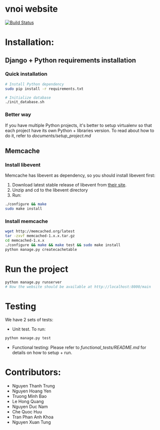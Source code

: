 # vnoi website
[![Build Status](https://travis-ci.org/VNOI-Admin/vnoiwebsite.svg?branch=master)](https://travis-ci.org/VNOI-Admin/vnoiwebsite)

# Installation:

## Django + Python requirements installation
### Quick installation

```bash
# Install Python dependency
sudo pip install -r requirements.txt

# Initialize database
./init_database.sh
```

### Better way
If you have multiple Python projects, it's better to setup virtualenv so that each project have its own Python + libraries version. To read about how to do it, refer to *documents/setup_project.md*

## Memcache
### Install libevent
Memcache has libevent as dependency, so you should install libevent first:

1. Download latest stable release of libevent from [their site](http://libevent.org/).
2. Unzip and cd to the libevent directory
3. Run:

```bash
./configure && make
sudo make install
```

### Install memcache

```bash
wget http://memcached.org/latest
tar -zxvf memcached-1.x.x.tar.gz
cd memcached-1.x.x
./configure && make && make test && sudo make install
python manage.py createcachetable
```


# Run the project
```bash
python manage.py runserver
# Now the website should be available at http://localhost:8000/main
```

# Testing
We have 2 sets of tests:
- Unit test. To run:
```bash
python manage.py test
```
- Functional testing: Please refer to *functional_tests/README.md* for details on how to setup + run.

# Contributors:

- Nguyen Thanh Trung
- Nguyen Hoang Yen
- Truong Minh Bao
- Le Hong Quang
- Nguyen Duc Nam
- Che Quoc Huu
- Tran Phan Anh Khoa
- Nguyen Xuan Tung
